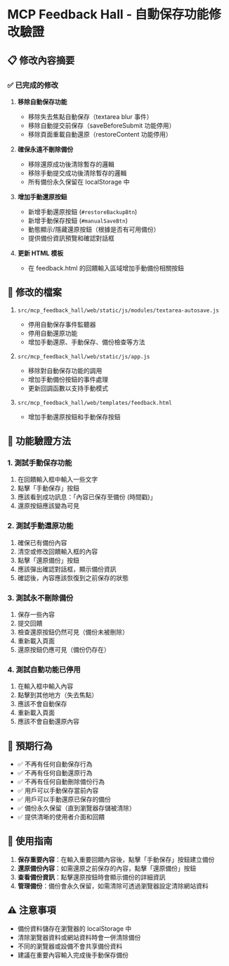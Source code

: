 # MCP Feedback Hall - 自動保存功能修改驗證

## 📋 修改內容摘要

### ✅ 已完成的修改

1. **移除自動保存功能**
   - 移除失去焦點自動保存（textarea blur 事件）
   - 移除自動提交前保存（saveBeforeSubmit 功能停用）
   - 移除頁面重載自動還原（restoreContent 功能停用）

2. **確保永遠不刪除備份**
   - 移除還原成功後清除暫存的邏輯
   - 移除手動提交成功後清除暫存的邏輯
   - 所有備份永久保留在 localStorage 中

3. **增加手動還原按鈕**
   - 新增手動還原按鈕 (`#restoreBackupBtn`)
   - 新增手動保存按鈕 (`#manualSaveBtn`)
   - 動態顯示/隱藏還原按鈕（根據是否有可用備份）
   - 提供備份資訊預覽和確認對話框

4. **更新 HTML 模板**
   - 在 feedback.html 的回饋輸入區域增加手動備份相關按鈕

## 🔧 修改的檔案

1. `src/mcp_feedback_hall/web/static/js/modules/textarea-autosave.js`
   - 停用自動保存事件監聽器
   - 停用自動還原功能
   - 增加手動還原、手動保存、備份檢查等方法

2. `src/mcp_feedback_hall/web/static/js/app.js`
   - 移除對自動保存功能的調用
   - 增加手動備份按鈕的事件處理
   - 更新回調函數以支持手動模式

3. `src/mcp_feedback_hall/web/templates/feedback.html`
   - 增加手動還原按鈕和手動保存按鈕

## 🧪 功能驗證方法

### 1. 測試手動保存功能
1. 在回饋輸入框中輸入一些文字
2. 點擊「手動保存」按鈕
3. 應該看到成功訊息：「內容已保存至備份 (時間戳)」
4. 還原按鈕應該變為可見

### 2. 測試手動還原功能
1. 確保已有備份內容
2. 清空或修改回饋輸入框的內容
3. 點擊「還原備份」按鈕
4. 應該彈出確認對話框，顯示備份資訊
5. 確認後，內容應該恢復到之前保存的狀態

### 3. 測試永不刪除備份
1. 保存一些內容
2. 提交回饋
3. 檢查還原按鈕仍然可見（備份未被刪除）
4. 重新載入頁面
5. 還原按鈕仍應可見（備份仍存在）

### 4. 測試自動功能已停用
1. 在輸入框中輸入內容
2. 點擊到其他地方（失去焦點）
3. 應該不會自動保存
4. 重新載入頁面
5. 應該不會自動還原內容

## 🎯 預期行為

- ✅ 不再有任何自動保存行為
- ✅ 不再有任何自動還原行為  
- ✅ 不再有任何自動刪除備份行為
- ✅ 用戶可以手動保存當前內容
- ✅ 用戶可以手動還原已保存的備份
- ✅ 備份永久保留（直到瀏覽器存儲被清除）
- ✅ 提供清晰的使用者介面和回饋

## 🚀 使用指南

1. **保存重要內容**：在輸入重要回饋內容後，點擊「手動保存」按鈕建立備份
2. **還原備份內容**：如需還原之前保存的內容，點擊「還原備份」按鈕
3. **查看備份資訊**：點擊還原按鈕時會顯示備份的詳細資訊
4. **管理備份**：備份會永久保留，如需清除可透過瀏覽器設定清除網站資料

## ⚠️ 注意事項

- 備份資料儲存在瀏覽器的 localStorage 中
- 清除瀏覽器資料或網站資料時會一併清除備份
- 不同的瀏覽器或設備不會共享備份資料
- 建議在重要內容輸入完成後手動保存備份

